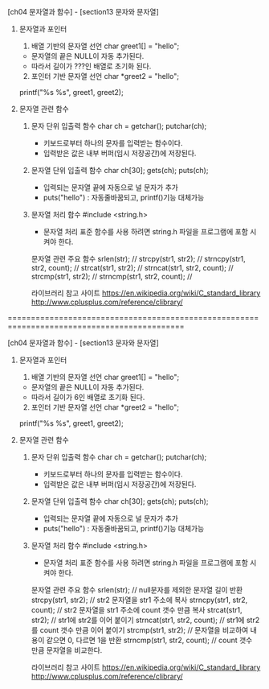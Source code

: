 [ch04 문자열과 함수] - [section13 문자와 문자열]

01. 문자열과 포인터
	1. 배열 기반의 문자열 선언
	char greet1[] = "hello";
	- 문자열의 끝은 NULL이 자동 추가된다.
	- 따라서 길이가 ???인 배열로 초기화 된다.
	
	2. 포인터 기반 문자열 선언
	char *greet2 = "hello";
	
	printf("%s %s", greet1, greet2);
	
02. 문자열 관련 함수
	1. 문자 단위 입출력 함수
		char ch = getchar();
		putchar(ch);
	
		- 키보드로부터 하나의 문자를 입력받는 함수이다. 
		- 입력받은 값은 내부 버퍼(임시 저장공간)에 저장된다.
		
	3. 문자열 단위 입출력 함수
		char ch[30];
		gets(ch);
		puts(ch);
		
		- 입력되는 문자열 끝에 자동으로 널 문자가 추가
		- puts("hello") : 자동줄바꿈되고, printf()기능 대체가능
	
	4. 문자열 처리 함수
		#include <string.h>
		- 문자열 처리 표준 함수를 사용 하려면 string.h 파일을 프로그램에 포함 시켜야 한다.
		
		문자열 관련 주요 함수
		srlen(str); 					// 
		strcpy(str1, str2);				// 
		strncpy(str1, str2, count);		// 
		strcat(str1, str2);				// 
		strncat(str1, str2, count);		// 
		strcmp(str1, str2);				// 
		strncmp(str1, str2, count);		// 
	
		라이브러리 참고 사이트
		https://en.wikipedia.org/wiki/C_standard_library
		http://www.cplusplus.com/reference/clibrary/
		
============================================================================================

[ch04 문자열과 함수] - [section13 문자와 문자열]

01. 문자열과 포인터
	1. 배열 기반의 문자열 선언
	char greet1[] = "hello";
	- 문자열의 끝은 NULL이 자동 추가된다.
	- 따라서 길이가 6인 배열로 초기화 된다.
	
	2. 포인터 기반 문자열 선언
	char *greet2 = "hello";
	
	printf("%s %s", greet1, greet2);
	
02. 문자열 관련 함수
	1. 문자 단위 입출력 함수
		char ch = getchar();
		putchar(ch);
	
		- 키보드로부터 하나의 문자를 입력받는 함수이다. 
		- 입력받은 값은 내부 버퍼(임시 저장공간)에 저장된다.
		
	3. 문자열 단위 입출력 함수
		char ch[30];
		gets(ch);
		puts(ch);
		
		- 입력되는 문자열 끝에 자동으로 널 문자가 추가
		- puts("hello") : 자동줄바꿈되고, printf()기능 대체가능
	
	4. 문자열 처리 함수
		#include <string.h>
		- 문자열 처리 표준 함수를 사용 하려면 string.h 파일을 프로그램에 포함 시켜야 한다.
		
		문자열 관련 주요 함수
		srlen(str); 					// null문자를 제외한 문자열 길이 반환
		strcpy(str1, str2);				// str2 문자열을 str1 주소에 복사
		strncpy(str1, str2, count);		// str2 문자열을 str1 주소에 count 갯수 만큼 복사
		strcat(str1, str2);				// str1에 str2를 이어 붙이기 
		strncat(str1, str2, count);		// str1에 str2를 count 갯수 만큼 이어 붙이기 
		strcmp(str1, str2);				// 문자열을 비교하여 내용이 같으면 0, 다르면 1을 반환
		strncmp(str1, str2, count);		// count 갯수 만큼 문자열을 비교한다.
	
		라이브러리 참고 사이트
		https://en.wikipedia.org/wiki/C_standard_library
		http://www.cplusplus.com/reference/clibrary/

	

	
	
	
